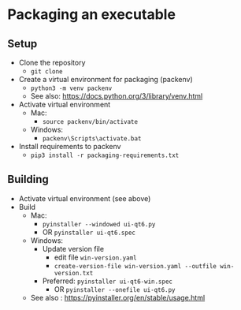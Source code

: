 # Packaging an executable

## Setup
- Clone the repository
  - `git clone`
- Create a virtual environment for packaging (packenv)
  - `python3 -m venv packenv`
  - See also: https://docs.python.org/3/library/venv.html
- Activate virtual environment
  - Mac:
    - `source packenv/bin/activate`
  - Windows:
    - `packenv\Scripts\activate.bat`
 - Install requirements to packenv
   - `pip3 install -r packaging-requirements.txt`

## Building
- Activate virtual environment (see above)
- Build
  - Mac:
    - `pyinstaller --windowed ui-qt6.py`
    - OR `pyinstaller ui-qt6.spec`
  - Windows:
    - Update version file 
      - edit file `win-version.yaml`
      - `create-version-file win-version.yaml --outfile win-version.txt`
    - Preferred: `pyinstaller ui-qt6-win.spec`
      - OR `pyinstaller --onefile ui-qt6.py`
  - See also : https://pyinstaller.org/en/stable/usage.html

